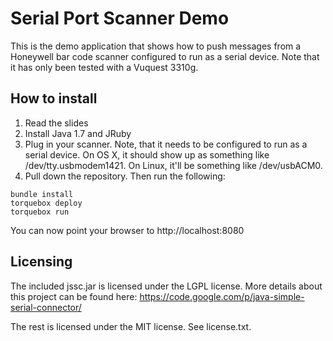 # Serial Port Scanner Demo

This is the demo application that shows how to push messages from a Honeywell bar code scanner configured to run as a serial device.
Note that it has only been tested with a Vuquest 3310g.

## How to install

1. Read the slides
2. Install Java 1.7 and JRuby
3. Plug in your scanner. Note, that it needs to be configured to run as a serial device. On OS X, it should show up as something like /dev/tty.usbmodem1421. On Linux, it'll be something like /dev/usbACM0.
4. Pull down the repository. Then run the following:

```
bundle install
torquebox deploy
torquebox run
```

You can now point your browser to http://localhost:8080

## Licensing

The included jssc.jar is licensed under the LGPL license. More details about this project can be found here: https://code.google.com/p/java-simple-serial-connector/

The rest is licensed under the MIT license. See license.txt.
